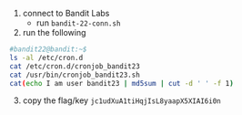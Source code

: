 1. connect to Bandit Labs
    * run `bandit-22-conn.sh`
2. run the following    
```bash
#bandit22@bandit:~$ 
ls -al /etc/cron.d
cat /etc/cron.d/cronjob_bandit23
cat /usr/bin/cronjob_bandit23.sh
cat(echo I am user bandit23 | md5sum | cut -d ' ' -f 1)
```
3. copy the flag/key `jc1udXuA1tiHqjIsL8yaapX5XIAI6i0n`